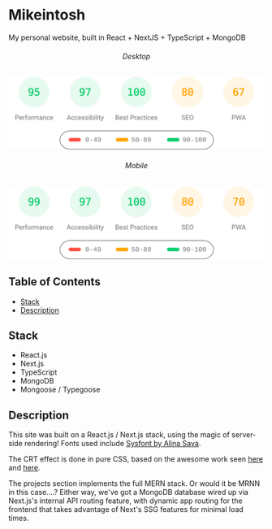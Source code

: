 # Mikeintosh

My personal website, built in React + NextJS + TypeScript + MongoDB

###### <center>Desktop</center>

![Lighthouse Desktop](lighthouse_results/desktop/pagespeed.svg)

###### <center>Mobile</center>
![Lighthouse Mobile](lighthouse_results/mobile/pagespeed.svg)

## Table of Contents

- [Stack](#stack)
- [Description](#usage)

## Stack

- React.js
- Next.js
- TypeScript
- MongoDB
- Mongoose / Typegoose

## Description

This site was built on a React.js / Next.js stack, using the magic of server-side rendering! Fonts used include [Sysfont by Alina Sava](https://fontsarena.com/sysfont-by-alina-sava/).

The CRT effect is done in pure CSS, based on the awesome work seen [here](http://aleclownes.com/2017/02/01/crt-display.html) and [here](https://codepen.io/lbebber/pen/XJRdrV).

The projects section implements the full MERN stack. Or would it be MRNN in this case....? Either way, we've got a MongoDB database wired up via Next.js's internal API routing feature, with dynamic app routing for the frontend that takes advantage of Next's SSG features for minimal load times.